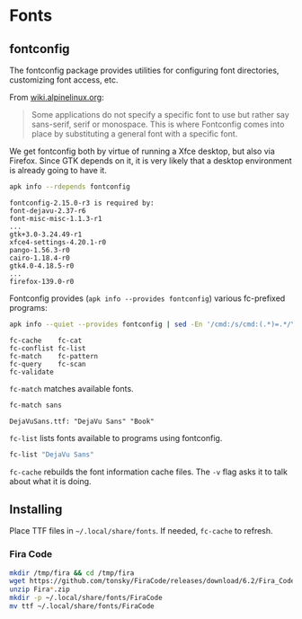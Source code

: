 # Fonts

## fontconfig

The fontconfig package provides utilities for configuring font directories,
customizing font access, etc.

From [wiki.alpinelinux.org](https://wiki.alpinelinux.org/wiki/Fonts):

> Some applications do not specify a specific font to use but rather say
> sans-serif, serif or monospace. This is where Fontconfig comes into place by
> substituting a general font with a specific font.

We get fontconfig both by virtue of running a Xfce desktop, but also via
Firefox. Since GTK depends on it, it is very likely that a desktop environment
is already going to have it.

```sh
apk info --rdepends fontconfig
```
```
fontconfig-2.15.0-r3 is required by:
font-dejavu-2.37-r6
font-misc-misc-1.1.3-r1
...
gtk+3.0-3.24.49-r1
xfce4-settings-4.20.1-r0
pango-1.56.3-r0
cairo-1.18.4-r0
gtk4.0-4.18.5-r0
...
firefox-139.0-r0
```

Fontconfig provides (`apk info --provides fontconfig`) various fc-prefixed
programs:

```sh
apk info --quiet --provides fontconfig | sed -En '/cmd:/s/cmd:(.*)=.*/\1/p' | paste - -
```
```
fc-cache	fc-cat
fc-conflist	fc-list
fc-match	fc-pattern
fc-query	fc-scan
fc-validate	
```

`fc-match` matches available fonts.

```sh
fc-match sans
```
```
DejaVuSans.ttf: "DejaVu Sans" "Book"
```

`fc-list` lists fonts available to programs using fontconfig.

```sh
fc-list "DejaVu Sans"
```

`fc-cache` rebuilds the font information cache files. The `-v` flag asks it to
talk about what it is doing.

## Installing

Place TTF files in `~/.local/share/fonts`. If needed, `fc-cache` to refresh.

### Fira Code

```sh
mkdir /tmp/fira && cd /tmp/fira
wget https://github.com/tonsky/FiraCode/releases/download/6.2/Fira_Code_v6.2.zip
unzip Fira*.zip
mkdir -p ~/.local/share/fonts/FiraCode
mv ttf ~/.local/share/fonts/FiraCode
```
